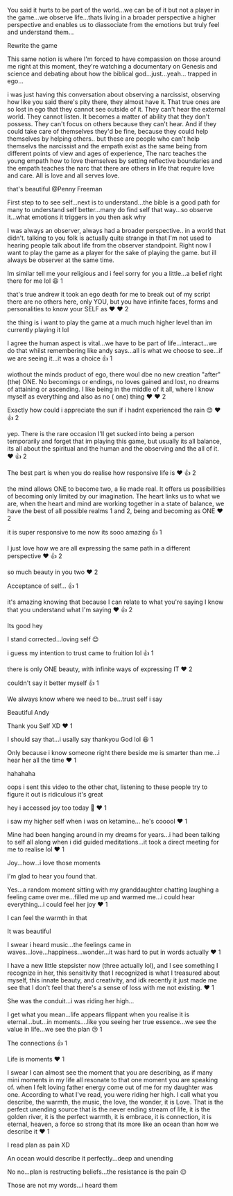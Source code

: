 You said it hurts to be part of the world...we can be of it but not a player in the game...we observe life...thats living in a broader perspective a higher perspective and enables us to diassociate from the emotions but truly feel and understand them...

Rewrite the game

This same notion is where I'm forced to have compassion on those around me right at this moment, they're watching a documentary on Genesis and science and debating about how the biblical god...just...yeah... trapped in ego...



i was just having this conversation about observing a narcissist, observing how like you said there's pity there, they almost have it.
That true ones are so lost in ego that they cannot see outside of it. They can't hear the external world. They cannot listen. It becomes a matter of ability that they don't possess. They can't focus on others because they can't hear.
And if they could take care of themselves they'd be fine, because they could help themselves by helping others.. but these are people who can't help themselvs
the narcissist and the empath exist as the same  being from different points   of view and ages of experience, The narc teaches the young empath how to love themselves by setting reflective boundaries and the empath teaches the narc that there are others in life that require love and care. All is love and all serves love.



that's beautiful
@Penny Freeman



First step to to see self...next is to understand...the bible is a good path for many to understand self better...many do find self that way...so observe it...what emotions it triggers in you then ask why

I was always an observer, always had a broader perspective.. in a world that didn't. talking to you folk is actually quite strange in that I'm not used to hearing people talk about life from the observer standpoint.
Right now I want to play the game as a player for the sake of playing the game. but ill always be observer at the same time.

Im similar tell me your religious and i feel sorry for you a little...a belief right there for me lol
😆
1



that's true andrew it took an ego death for me to break out of my script
there are no others here, only YOU, but you have infinite faces, forms and personalities to know your SELF as  ❤
❤
2



the thing is i want to play the game at a much much higher level than im currently playing it lol



I agree the human aspect is vital...we have to be part of life...interact...we do that whilst remembering like andy says...all is what we choose to see...if we are seeing it...it was a choice
👍
1



wiothout the minds product of ego, there woul dbe no new creation "after" (the) ONE. No becomings or endings, no loves gained and lost, no dreams  of attaining or ascending. I like being in the middle of it all, where I know myself as everything and also as no ( one) thing  ❤
❤
2



Exactly how could i appreciate the sun if i hadnt experienced the rain 😊
❤
👍
2



yep. There is the rare occasion I'll get sucked into being a person temporarily and forget that im playing this game, but usually its all balance, its all about the spiritual and the human and the observing and the all of it.
❤
👍
2



The best part is when you do realise how responsive life is
❤
👍
2



the mind allows ONE to become two, a lie made real. It offers us possibilities of becoming only limited by our imagination. The heart  links us to what we are, when the heart and mind are working together in a state of balance, we have the best   of all possible realms 1 and 2, being and becoming as ONE
❤
2



it is super responsive to me now its sooo amazing
👍
1



I just love how we are all expressing the same path in a different perspective
❤
👍
2



so much beauty in you two
❤
2



Acceptance of self...
👍
1



it's amazing knowing that because I can relate to what you're saying I know that you understand what I'm saying
❤
👍
2



Its good hey



I stand corrected...loving self 😊



i guess my intention to trust came to fruition lol
👍
1



there is only ONE beauty, with infinite ways   of expressing IT
❤
2



couldn't say it better myself
👍
1



We always know where we need to be...trust self i say



Beautiful Andy



Thank you Self XD
❤
1



I should say that...i usally say thankyou God lol
😆
1



Only because i know someone right there beside me is smarter than me...i hear her all the time
❤
1



hahahaha



oops i sent this video to the other chat, listening to these people try to figure it out is ridiculous it's great



hey i accessed joy too today 🙂
❤
1



i saw my higher self when i was on ketamine... he's cooool
❤
1



Mine had been hanging around in my dreams for years...i had been talking to self all along when i did guided meditations...it took a direct meeting for me to realise lol
❤
1



Joy...how...i love those moments



I'm glad to hear you found that.



Yes...a random moment sitting with my granddaughter chatting laughing a feeling came over me...filled me up and warmed me...i could hear everything...i could feel her joy
❤
1



I can feel the warmth in that



It was beautiful



I swear i heard music...the feelings came in waves...love...happiness...wonder...it was hard to put in words actually
❤
1



I have a new little stepsister now (three actually lol), and I see something I recognize in her, this sensitivity that I recognized is what I treasured about myself, this innate beauty, and creativity, and idk recently it just made me see that I don't feel that there's a sense of loss with me not existing.
❤
1



She was the conduit...i was riding her high...



I get what you mean...life appears flippant when you realise it is eternal...but...in moments....like you seeing her true essence...we see the value in life...we see the plan
😢
1



The connections
👍
1



Life is moments
❤
1



I swear I can almost see the moment that you are describing, as if many mini moments in my life all resonate to that one moment you are speaking of. when I felt loving father energy come out of me for my daughter was one.
According to what I've read, you were riding her high.
I call what you describe, the warmth, the music, the love, the wonder, it is Love. That is the perfect unending source that is the never ending stream of life, it is the golden river, it is the perfect warmth, it is embrace, it is connection, it is eternal, heaven, a force so strong that its more like an ocean than how we describe it
❤
1



I read plan as pain XD



An ocean would describe it perfectly...deep and unending



No no...plan is restructing beliefs...the resistance is the pain 😉



Those are not my words...i heard them
